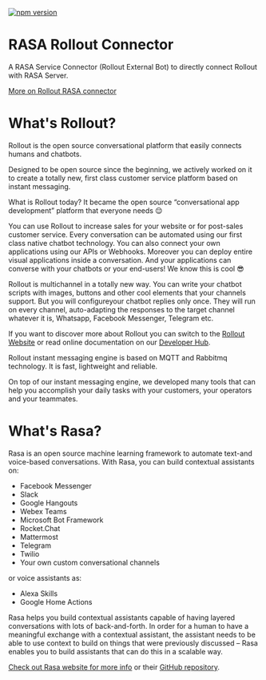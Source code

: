 [![npm version](https://badge.fury.io/js/%40saurabharch%2Frollout-rasa-connector.svg)](https://badge.fury.io/js/%40saurabharch%2Frollout-rasa-connector)

# RASA Rollout Connector
A RASA Service Connector (Rollout External Bot) to directly connect Rollout with RASA Server.

[More on Rollout RASA connector](https://saurabharch.com/2022/07/15/rasa-chatbots-are-onboard/)

# What's Rollout?
Rollout is the open source conversational platform that easily connects humans and chatbots.

Designed to be open source since the beginning, we actively worked on it to create a totally new, first class customer service platform based on instant messaging.

What is Rollout today? It became the open source “conversational app development” platform that everyone needs 😌

You can use Rollout to increase sales for your website or for post-sales customer service. Every conversation can be automated using our first class native chatbot technology. You can also connect your own applications using our APIs or Webhooks. Moreover you can deploy entire visual applications inside a conversation. And your applications can converse with your chatbots or your end-users! We know this is cool 😎

Rollout is multichannel in a totally new way. You can write your chatbot scripts with images, buttons and other cool elements that your channels support. But you will configureyour chatbot replies only once. They will run on every channel, auto-adapting the responses to the target channel whatever it is, Whatsapp, Facebook Messenger, Telegram etc.

If you want to discover more about Rollout you can switch to the [Rollout Website](https://rollout.com) or read online documentation on our [Developer Hub](https://developer.rollout.com).

Rollout instant messaging engine is based on MQTT and Rabbitmq technology. It is fast, lightweight and reliable.

On top of our instant messaging engine, we developed many tools that can help you accomplish your daily tasks with your customers, your operators and your teammates.

# What's Rasa?
Rasa is an open source machine learning framework to automate text-and voice-based conversations. With Rasa, you can build contextual assistants on:
* Facebook Messenger
* Slack
* Google Hangouts
* Webex Teams
* Microsoft Bot Framework
* Rocket.Chat
* Mattermost
* Telegram
* Twilio
* Your own custom conversational channels

or voice assistants as:
* Alexa Skills
* Google Home Actions

Rasa helps you build contextual assistants capable of having layered conversations with lots of back-and-forth. In order for a human to have a meaningful exchange with a contextual assistant, the assistant needs to be able to use context to build on things that were previously discussed – Rasa enables you to build assistants that can do this in a scalable way.

[Check out Rasa website for more info](https://rasa.com) or their [GitHub repository](https://github.com/RasaHQ/rasa).
